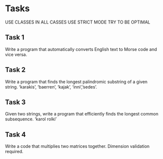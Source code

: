 # Tasks

USE CLASSES IN ALL CASSES
USE STRICT MODE
TRY TO BE OPTIMAL

## Task 1

Write a program that automatically converts English text to Morse code and vice versa.

## Task 2

Write a program that finds the longest palindromic substring of a given string. ‘karakis’, ‘baerren’, ‘kajak’, ‘inni’,’sedes’.

## Task 3

Given two strings, write a program that efficiently finds the longest common subsequence. ‘karol rolki’

## Task 4

Write a code that multiplies two matrices together. Dimension validation required.
